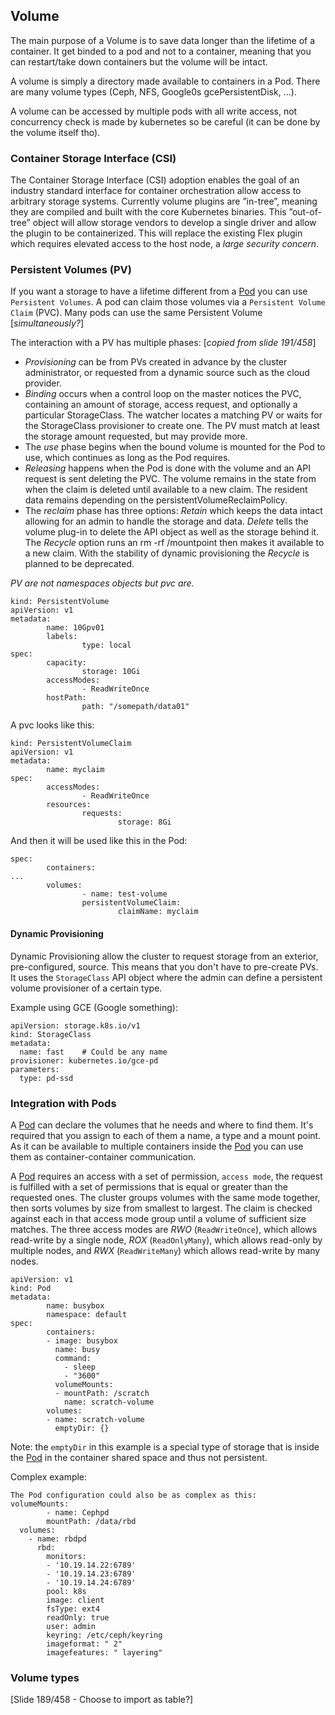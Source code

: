 ## Volume ##

The main purpose of a Volume is to save data longer than the lifetime of a container.
It get binded to a pod and not to a container, meaning that you can restart/take down containers but the volume will be intact.

A volume is simply a directory made available to containers in a Pod.
There are many volume types (Ceph, NFS, Google0s gcePersistentDisk, ...).

A volume can be accessed by multiple pods with all write access, not concurrency check is made by kubernetes so be careful (it can be done by the volume itself tho).

### Container Storage Interface (CSI) ###

The Container Storage Interface (CSI) adoption enables the goal of an industry standard interface for container orchestration allow access to arbitrary storage systems.
Currently volume plugins are ”in-tree”, meaning they are compiled and built with the core Kubernetes binaries.
This ”out-of-tree” object will allow storage vendors to develop a single driver and allow the plugin to be containerized.
This will replace the existing Flex plugin which requires elevated access to the host node, a *large security concern*.

### Persistent Volumes (PV) ###

If you want a storage to have a lifetime different from a [Pod](pod.md) you can use `Persistent Volumes`.
A pod can claim those volumes via a `Persistent Volume Claim` (PVC).
Many pods can use the same Persistent Volume [*simultaneously?*]

The interaction with a PV has multiple phases: [_copied from slide 191/458_]
* *Provisioning* can be from PVs created in advance by the cluster administrator, or requested from a dynamic source such as the cloud provider.
* *Binding* occurs when a control loop on the master notices the PVC, containing an amount of storage, access request, and optionally a particular StorageClass.
  The watcher locates a matching PV or waits for the StorageClass provisioner to create one.
  The PV must match at least the storage amount requested, but may provide more.
* The *use* phase begins when the bound volume is mounted for the Pod to use, which continues as long as the Pod requires.
* *Releasing* happens when the Pod is done with the volume and an API request is sent deleting the PVC.
  The volume remains in the state from when the claim is deleted until available to a new claim.
  The resident data remains depending on the persistentVolumeReclaimPolicy.
* The *reclaim* phase has three options: _Retain_ which keeps the data intact allowing for an admin to handle the storage and data.
  _Delete_ tells the volume plug-in to delete the API object as well as the storage behind it.
  The _Recycle_ option runs an rm -rf /mountpoint then makes it available to a new claim.
  With the stability of dynamic provisioning the _Recycle_ is planned to be deprecated.

_PV are not namespaces objects but pvc are._

```
kind: PersistentVolume
apiVersion: v1
metadata:
        name: 10Gpv01
        labels:
                type: local
spec:
        capacity:
                storage: 10Gi
        accessModes:
                - ReadWriteOnce
        hostPath:
                path: "/somepath/data01"
```

A pvc looks like this:
```
kind: PersistentVolumeClaim
apiVersion: v1
metadata:
        name: myclaim
spec:
        accessModes:
                - ReadWriteOnce
        resources:
                requests:
                        storage: 8Gi
```

And then it will be used like this in the Pod:
```
spec:
        containers:
...
        volumes:
                - name: test-volume
                persistentVolumeClaim:
                        claimName: myclaim
```

#### Dynamic Provisioning ####

Dynamic Provisioning allow the cluster to request storage from an exterior, pre-configured, source.
This means that you don't have to pre-create PVs.
It uses the `StorageClass` API object where the admin can define a persistent volume provisioner of a certain type.

Example using GCE (Google something):
```
apiVersion: storage.k8s.io/v1
kind: StorageClass
metadata:
  name: fast    # Could be any name
provisioner: kubernetes.io/gce-pd
parameters:
  type: pd-ssd
```

### Integration with Pods ###

A [Pod](pod.md) can declare the volumes that he needs and where to find them.
It's required that you assign to each of them a name, a type and a mount point.
As it can be available to multiple containers inside the [Pod](pod.md) you can use them as container-container communication.

A [Pod](pod.md) requires an access with a set of permission, `access mode`, the request is fulfilled with a set of permissions that is equal or greater than the requested ones.
The cluster groups volumes with the same mode together, then sorts volumes by size from smallest to largest.
The claim is checked against each in that access mode group until a volume of sufficient size matches.
The three access modes are *RWO* (`ReadWriteOnce`), which allows read-write by a single node, *ROX* (`ReadOnlyMany`), which allows read-only by multiple nodes, and *RWX* (`ReadWriteMany`) which allows read-write by many nodes.

```
apiVersion: v1
kind: Pod
metadata:
        name: busybox
        namespace: default
spec:
        containers:
        - image: busybox
          name: busy
          command:
            - sleep
            - "3600"
          volumeMounts:
          - mountPath: /scratch
            name: scratch-volume
        volumes:
        - name: scratch-volume
          emptyDir: {}
```

Note: the `emptyDir` in this example is a special type of storage that is inside the [Pod](pod.md) in the container shared space and thus not persistent.

Complex example:

```
The Pod configuration could also be as complex as this:
volumeMounts:
        - name: Cephpd
        mountPath: /data/rbd
  volumes:
    - name: rbdpd
      rbd:
        monitors:
        - '10.19.14.22:6789'
        - '10.19.14.23:6789'
        - '10.19.14.24:6789'
        pool: k8s
        image: client
        fsType: ext4
        readOnly: true
        user: admin
        keyring: /etc/ceph/keyring
        imageformat: " 2"
        imagefeatures: " layering"
```

### Volume types ###

[Slide 189/458 - Choose to import as table?]
